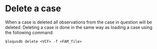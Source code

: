 # Delete a case

When a case is deleted all observations from the case in question will be deleted.
Deleting a case is done in the same way as loading a case using the following command:

```
$loqusdb delete <VCF> -f <FAM_file>
```
